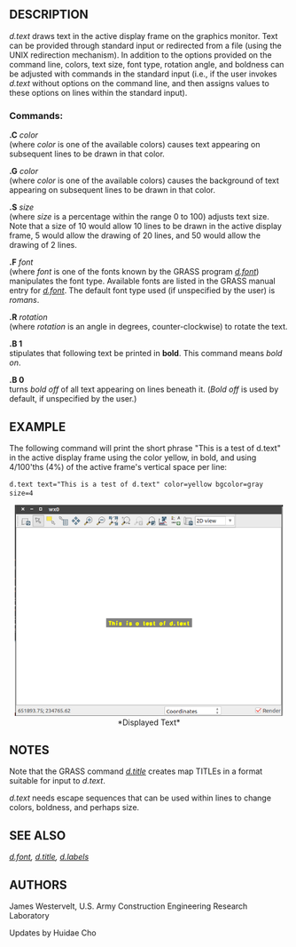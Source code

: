 ## DESCRIPTION

*d.text* draws text in the active display frame on the graphics monitor.
Text can be provided through standard input or redirected from a file
(using the UNIX redirection mechanism). In addition to the options
provided on the command line, colors, text size, font type, rotation
angle, and boldness can be adjusted with commands in the standard input
(i.e., if the user invokes *d.text* without options on the command line,
and then assigns values to these options on lines within the standard
input).

### Commands:

**.C** *color*  
(where *color* is one of the available colors) causes text appearing on
subsequent lines to be drawn in that color.

**.G** *color*  
(where *color* is one of the available colors) causes the background of
text appearing on subsequent lines to be drawn in that color.

**.S** *size*  
(where *size* is a percentage within the range 0 to 100) adjusts text
size. Note that a size of 10 would allow 10 lines to be drawn in the
active display frame, 5 would allow the drawing of 20 lines, and 50
would allow the drawing of 2 lines.

**.F** *font*  
(where *font* is one of the fonts known by the GRASS program
*[d.font](d.font.md)*) manipulates the font type. Available fonts are
listed in the GRASS manual entry for *[d.font](d.font.md)*. The default
font type used (if unspecified by the user) is *romans*.

**.R** *rotation*  
(where *rotation* is an angle in degrees, counter-clockwise) to rotate
the text.

**.B 1**  
stipulates that following text be printed in **bold**. This command
means *bold on*.

**.B 0**  
turns *bold off* of all text appearing on lines beneath it. (*Bold off*
is used by default, if unspecified by the user.)

## EXAMPLE

The following command will print the short phrase "This is a test of
d.text" in the active display frame using the color yellow, in bold, and
using 4/100'ths (4%) of the active frame's vertical space per line:

```shell
d.text text="This is a test of d.text" color=yellow bgcolor=gray size=4
```

<div align="center" style="margin: 10px">

<img src="d_text.png" data-border="1" width="600" />  
*Displayed Text*

</div>

## NOTES

Note that the GRASS command *[d.title](d.title.md)* creates map TITLEs
in a format suitable for input to *d.text*.

*d.text* needs escape sequences that can be used within lines to change
colors, boldness, and perhaps size.

## SEE ALSO

*[d.font](d.font.md), [d.title](d.title.md), [d.labels](d.labels.md)*

## AUTHORS

James Westervelt, U.S. Army Construction Engineering Research Laboratory

Updates by Huidae Cho
